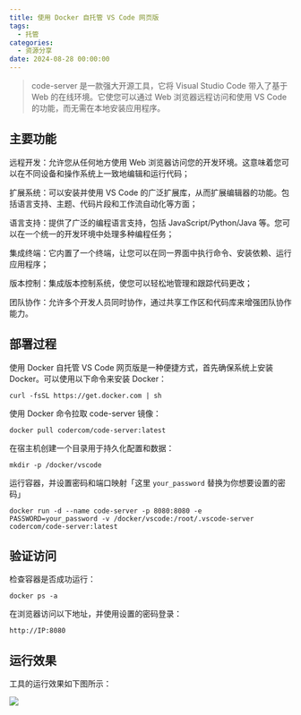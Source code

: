 ```yaml
---
title: 使用 Docker 自托管 VS Code 网页版
tags:
  - 托管
categories:
  - 资源分享
date: 2024-08-28 00:00:00
---
```


> code-server 是一款强大开源工具，它将 Visual Studio Code 带入了基于 Web 的在线环境。它使您可以通过 Web 浏览器远程访问和使用 VS Code 的功能，而无需在本地安装应用程序。

<!-- more -->

## 主要功能

远程开发：允许您从任何地方使用 Web 浏览器访问您的开发环境。这意味着您可以在不同设备和操作系统上一致地编辑和运行代码；

扩展系统：可以安装并使用 VS Code 的广泛扩展库，从而扩展编辑器的功能。包括语言支持、主题、代码片段和工作流自动化等方面；

语言支持：提供了广泛的编程语言支持，包括 JavaScript/Python/Java 等。您可以在一个统一的开发环境中处理多种编程任务；

集成终端：它内置了一个终端，让您可以在同一界面中执行命令、安装依赖、运行应用程序；

版本控制：集成版本控制系统，使您可以轻松地管理和跟踪代码更改；

团队协作：允许多个开发人员同时协作，通过共享工作区和代码库来增强团队协作能力。

## 部署过程

使用 Docker 自托管 VS Code 网页版是一种便捷方式，首先确保系统上安装 Docker。可以使用以下命令来安装 Docker：

```
curl -fsSL https://get.docker.com | sh
```

使用 Docker 命令拉取 code-server 镜像：

```
docker pull codercom/code-server:latest
```

在宿主机创建一个目录用于持久化配置和数据：

```
mkdir -p /docker/vscode
```

运行容器，并设置密码和端口映射「这里 `your_password` 替换为你想要设置的密码」

```
docker run -d --name code-server -p 8080:8080 -e PASSWORD=your_password -v /docker/vscode:/root/.vscode-server codercom/code-server:latest
```

## 验证访问

检查容器是否成功运行：

```
docker ps -a
```

在浏览器访问以下地址，并使用设置的密码登录：

```
http://IP:8080
```

## 运行效果

工具的运行效果如下图所示：

![](https://cdn.dusays.com/2024/08/742-1.jpg)